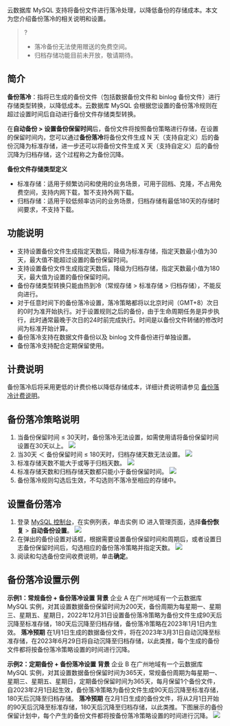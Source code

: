 云数据库 MySQL 支持将备份文件进行落冷处理，以降低备份的存储成本。本文为您介绍备份落冷的相关说明和设置。
>?
>- 落冷备份无法使用赠送的免费空间。
>- 归档存储功能目前未开放，敬请期待。

## 简介
**备份落冷**：指将已生成的备份文件（包括数据备份文件和 binlog 备份文件）进行存储类型转换，以降低成本。云数据库 MySQL 会根据您设置的备份落冷规则在超过设置时间后自动进行备份文件存储类型转换。

在**自动备份 > 设置备份保留时间**后，备份文件将按照备份策略进行存储，在设置的保留时间内，您可以通过**备份落冷**将备份文件生成 N 天（支持自定义）后的备份沉降为标准存储，进一步还可以将备份文件生成 X 天（支持自定义）后的备份沉降为归档存储，这个过程称之为备份沉降。

**备份文件存储类型定义**
- 标准存储：适用于频繁访问和使用的业务场景，可用于回档、克隆，不占用免费空间，支持内网下载，暂不支持外网下载。
- 归档存储：适用于较低频率访问的业务场景，归档存储有最低180天的存储时间要求，不支持下载。

## 功能说明
- 支持设置备份文件生成指定天数后，降级为标准存储，指定天数最小值为30天，最大值不能超过设置的备份保留时间。
- 支持设置备份文件生成指定天数后，降级为归档存储，指定天数最小值为180天，最大值为设置的备份保留时间。
- 备份存储类型转换只能由热到冷（常规存储 > 标准存储 > 归档存储），不能反向进行。
- 对于任意时间下的备份落冷设置，落冷策略都将以北京时间（GMT+8）次日的0时为准开始执行。对于设置规则之后的备份，由于生命周期任务是异步执行，此时通常最晚于次日的24时前完成执行。时间是以备份文件转储的修改时间为标准开始计算。
- 备份落冷支持在数据文件备份以及 binlog 文件备份进行单独设置。
- 备份落冷支持配合定期保留使用。

## 计费说明
备份落冷后将采用更低的计费价格以降低存储成本，详细计费说明请参见 [备份落冷计费说明](https://cloud.tencent.com/document/product/236/36263#BFLLJFSM)。

## 备份落冷策略说明
1. 当备份保留时间 ≤ 30天时，备份落冷无法设置，如需使用请将备份保留时间设置在30天以上。
![](https://qcloudimg.tencent-cloud.cn/raw/68058c4f485cf6cfc5627ff78085b69b.png)
2. 当30天 ＜ 备份保留时间 ≤ 180天时，归档存储天数无法设置。
![](https://qcloudimg.tencent-cloud.cn/raw/8214627386c913a0c2b251a8cabf4ebb.png)
3. 标准存储天数不能大于或等于归档天数。
![](https://qcloudimg.tencent-cloud.cn/raw/73c02a284d62039b296071dcdb0be02b.png)
4. 标准存储天数和归档存储天数都只能小于备份保留时间。
![](https://qcloudimg.tencent-cloud.cn/raw/72ec5822e14a4b21267c4abbf9fe8813.png)
5. 备份落冷规则勾选后生效，不勾选则不落冷至相应的存储中。

## 设置备份落冷
1. 登录 [MySQL 控制台](https://console.cloud.tencent.com/cdb)，在实例列表，单击实例 ID 进入管理页面，选择**备份恢复** > **自动备份设置**。
![](https://qcloudimg.tencent-cloud.cn/raw/479273cd64ff6244b273882557fbabff.png)
2. 在弹出的备份设置对话框，根据需要设置备份保留时间和周期后，或者设置日志备份保留时间后，勾选相应的备份落冷策略并指定天数。
![](https://qcloudimg.tencent-cloud.cn/raw/07925ad4398e7357416acfce69924ee6.png)
3. 阅读和勾选备份空间收费说明，单击**确定**。

## 备份落冷设置示例
**示例1：常规备份 + 备份落冷设置**
**背景**
企业 A 在广州地域有一个云数据库 MySQL 实例，对其设置数据备份保留时间为200天，备份周期为每星期一、星期三、星期五、星期日，2022年12月31日设置备份落冷策略为备份文件生成90天后沉降至标准存储，180天后沉降至归档存储，备份落冷策略在2023年1月1日内生效。
**落冷预期**
在1月1日生成的数据备份文件，将在2023年3月31日自动沉降至标准存储，在2023年6月29日将自动沉降至归档存储，以此类推，每个生成的备份文件都将按备份落冷策略设置的时间进行沉降。

**示例2：定期备份 + 备份落冷设置**
**背景**
企业 B 在广州地域有一个云数据库 MySQL 实例，对其设置数据备份保留时间为365天，常规备份周期为每星期一、星期三、星期五、星期日，定期备份保留时间为365天，每月保留1个备份文件，自2023年2月1日起生效，备份落冷策略为备份文件生成90天后沉降至标准存储，180天后沉降至归档存储。
**落冷预期**
在2月1日生成的备份文件，将从2月1日开始的90天后沉降至标准存储，180天后沉降至归档存储，以此类推。下图展示的备份保留计划中，每个产生的备份文件都将按备份落冷策略设置的时间进行沉降。
![](https://qcloudimg.tencent-cloud.cn/raw/f73f31e4183057f9d159cf2348570357.png)
